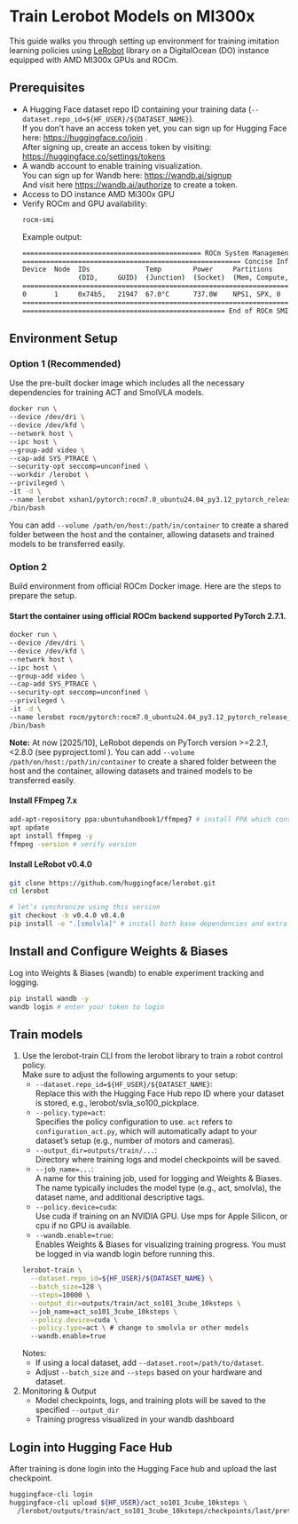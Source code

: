 # Train Lerobot Models on MI300x
This guide walks you through setting up environment for training imitation learning policies using [LeRobot](https://github.com/huggingface/lerobot) library on a DigitalOcean (DO) instance equipped with AMD MI300x GPUs and ROCm.

## Prerequisites
- A Hugging Face dataset repo ID containing your training data (`--dataset.repo_id=${HF_USER}/${DATASET_NAME}`).    
  If you don’t have an access token yet, you can sign up for Hugging Face here: https://huggingface.co/join .    
  After signing up, create an access token by visiting:
https://huggingface.co/settings/tokens
- A wandb account to enable training visualization.    
  You can sign up for Wandb here: https://wandb.ai/signup    
  And visit here https://wandb.ai/authorize to create a token. 
- Access to DO instance AMD Mi300x GPU
- Verify ROCm and GPU availability:
  ``` bash
  rocm-smi
  ```
  Example output:
  ``` bash
  ============================================= ROCm System Management Interface =============================================
  ======================================================= Concise Info =======================================================
  Device  Node  IDs              Temp        Power     Partitions          SCLK     MCLK     Fan  Perf  PwrCap  VRAM%  GPU%
                (DID,     GUID)  (Junction)  (Socket)  (Mem, Compute, ID)
  ============================================================================================================================
  0       1     0x74b5,   21947  67.0°C      737.0W    NPS1, SPX, 0        1280Mhz  1100Mhz  0%   auto  750.0W  49%    100%
  ============================================================================================================================
  =================================================== End of ROCm SMI Log ====================================================
  ```

## Environment Setup
### Option 1 (Recommended)
Use the pre-built docker image which includes all the necessary dependencies for training ACT and SmolVLA models.  
``` bash
docker run \
--device /dev/dri \
--device /dev/kfd \
--network host \
--ipc host \
--group-add video \
--cap-add SYS_PTRACE \
--security-opt seccomp=unconfined \
--workdir /lerobot \
--privileged \
-it -d \
--name lerobot xshan1/pytorch:rocm7.0_ubuntu24.04_py3.12_pytorch_release_2.7.1_lerobot_0.4.0
/bin/bash
```
You can add `--volume /path/on/host:/path/in/container` to create a shared folder between the host and the container, allowing datasets and trained models to be transferred easily.

### Option 2
Build environment from official ROCm Docker image. Here are the steps to prepare the setup.
#### Start the container using official ROCm backend supported PyTorch 2.7.1. 
``` bash
docker run \
--device /dev/dri \
--device /dev/kfd \
--network host \
--ipc host \
--group-add video \
--cap-add SYS_PTRACE \
--security-opt seccomp=unconfined \
--privileged \
-it -d \
--name lerobot rocm/pytorch:rocm7.0_ubuntu24.04_py3.12_pytorch_release_2.7.1
/bin/bash
```
**Note:** At now [2025/10], LeRobot depends on PyTorch version >=2.2.1, <2.8.0 (see pyproject.toml ). You can add `--volume /path/on/host:/path/in/container` to create a shared folder between the host and the container, allowing datasets and trained models to be transferred easily.
#### Install FFmpeg 7.x
``` bash
add-apt-repository ppa:ubuntuhandbook1/ffmpeg7 # install PPA which contains ffmpeg 7.x
apt update
apt install ffmpeg -y
ffmpeg -version # verify version
```
#### Install LeRobot v0.4.0
``` bash
git clone https://github.com/huggingface/lerobot.git
cd lerobot

# let’s synchronize using this version
git checkout -b v0.4.0 v0.4.0
pip install -e ".[smolvla]" # install both base dependencies and extra dependencies for smolvla and ACT in eidt mode
```
## Install and Configure Weights & Biases
Log into Weights & Biases (wandb) to enable experiment tracking and logging.
``` bash
pip install wandb -y
wandb login # enter your token to login
```
## Train models
1. Use the lerobot-train CLI from the lerobot library to train a robot control policy.     
   Make sure to adjust the following arguments to your setup:
   - `--dataset.repo_id=${HF_USER}/${DATASET_NAME}`:    
     Replace this with the Hugging Face Hub repo ID where your dataset is stored, e.g., lerobot/svla_so100_pickplace.
   - `--policy.type=act`:    
     Specifies the policy configuration to use. `act` refers to `configuration_act.py`, which will automatically adapt to your dataset’s setup (e.g., number of motors and cameras).
   - `--output_dir=outputs/train/...`:    
     Directory where training logs and model checkpoints will be saved.
   - `--job_name=...`:    
     A name for this training job, used for logging and Weights & Biases. The name typically includes the model type (e.g., act, smolvla), the dataset name, and additional descriptive tags. 
   - `--policy.device=cuda`:    
     Use cuda if training on an NVIDIA GPU. Use mps for Apple Silicon, or cpu if no GPU is available.     
   - `--wandb.enable=true`:    
     Enables Weights & Biases for visualizing training progress. You must be logged in via wandb login before running this.
    ``` bash
    lerobot-train \
      --dataset.repo_id=${HF_USER}/${DATASET_NAME} \
      --batch_size=128 \
      --steps=10000 \
      --output_dir=outputs/train/act_so101_3cube_10ksteps \ 
      --job_name=act_so101_3cube_10ksteps \
      --policy.device=cuda \
      --policy.type=act \ # change to smolvla or other models
      --wandb.enable=true
   ```
   Notes:
   - If using a local dataset, add `--dataset.root=/path/to/dataset`.
   - Adjust `--batch_size` and `--steps` based on your hardware and dataset.
2. Monitoring & Output
    - Model checkpoints, logs, and training plots will be saved to the specified `--output_dir`
    - Training progress visualized in your wandb dashboard
## Login into Hugging Face Hub
After training is done login into the Hugging Face hub and upload the last checkpoint. 
``` bash
huggingface-cli login
huggingface-cli upload ${HF_USER}/act_so101_3cube_10ksteps \
  /lerobot/outputs/train/act_so101_3cube_10ksteps/checkpoints/last/pretrained_model
```
